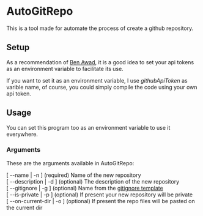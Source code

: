 # AutoGitRepo
This is a tool made for automate the process of create a github repository.

## Setup
As a recommendation of [Ben Awad](https://www.youtube.com/user/99baddawg), it is a good idea to set your api tokens as an environment variable to facilitate its use.

If you want to set it as an environment variable, I use _githubApiToken_ as varible name, of course, you could simply compile the code using your own api token.

## Usage
You can set this program too as an environment variable to use it everywhere.

### Arguments

These are the arguments available in AutoGitRepo:

[ --name | -n ]           (required)   Name of the new repository<br />
[ --description | -d ]    (optional)   The description of the new repository<br />
[ --gitignore | -g ]      (optional)   Name from the [gitignore template](https://github.com/github/gitignore)<br />
[ --is-private | -p ]     (optional)   If present your new repository will be private<br />
[ --on-current-dir | -o ] (optional)   If present the repo files will be pasted on the current dir<br />
